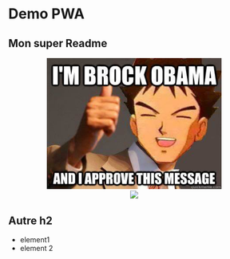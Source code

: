 
# Demo PWA

## Mon super Readme

<p align="center">
<img src="https://github.com/twitwi/DemoPWA/blob/master/12077132_10207955493068083_1641305211_n.jpg?raw=true" width="350"/>
<br>
<img src="http://ljdchost.com/1oeOFHZ.gif" width="350" />
</p>

## Autre h2

- element1
- element 2
